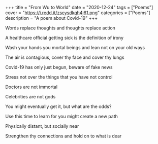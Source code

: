 +++
title = "From Wu to World"
date = "2020-12-24"
tags = ["Poems"]
cover = "https://i.redd.it/zscysdkqh4j61.png"
categories = ["Poems"]
description = "A poem about Covid-19"
+++

Words replace thoughts and thoughts replace action

A healthcare official getting sick is the definition of irony

Wash your hands you mortal beings and lean not on your old ways

The air is contagious, cover thy face and cover thy lungs

Covid-19 has only just begun, beware of fake news

Stress not over the things that you have not control

Doctors are not immortal

Celebrities are not gods

You might eventually get it, but what are the odds?

Use this time to learn for you might create a new path

Physically distant, but socially near

Strengthen thy connections and hold on to what is dear

